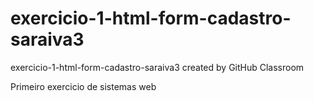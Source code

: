 # exercicio-1-html-form-cadastro-saraiva3
exercicio-1-html-form-cadastro-saraiva3 created by GitHub Classroom

Primeiro exercicio de sistemas web

